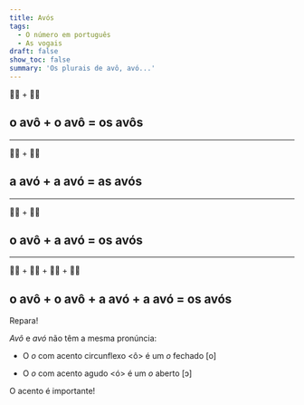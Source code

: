 ```yaml
---
title: Avós
tags:
  - O número em português
  - As vogais
draft: false
show_toc: false
summary: 'Os plurais de avô, avó...'
---
```

<e-moji>👴🏻</e-moji> + <e-moji>👴🏻</e-moji>
## o avô + o avô = os avôs
---
<e-moji>👵🏻</e-moji> + <e-moji>👵🏻</e-moji>
## a avó + a avó = as avós
---
<e-moji>👴🏻</e-moji> + <e-moji>👵🏻</e-moji> 
## o avô + a avó = os avós
---
<e-moji>👴🏻</e-moji> + <e-moji>👴🏻</e-moji> + <e-moji>👵🏻</e-moji> + <e-moji>👵🏻</e-moji>
## o avô + o avô + a avó + a avó = os avós


<article>
Repara!

*Avô* e *avó* não têm a mesma pronúncia:

- O *o* com acento circunflexo <ô> é um *o* fechado [o] 
  
- O *o* com acento agudo <ó> é um *o* aberto [ɔ]

O acento é importante!
</article>
